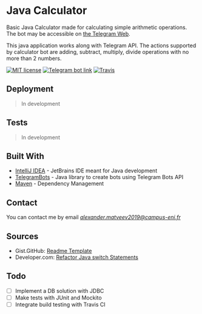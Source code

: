 # Java Calculator

Basic Java Calculator made for calculating simple arithmetic operations.
The bot may be accessible on [the Telegram Web](https://t.me/jcalc_bot).

This java application works along with Telegram API.
The actions supported by calculator bot are adding, subtract, multiply, divide operations with no more than 2 numbers.

[![MIT license](https://badgen.net/badge/license/MIT/blue)](https://matveieff.mit-license.org)
[![Telegram bot link](https://badgen.net/badge/icon/telegram/blue?icon=telegram&label=bot)](https://t.me/jcalc_bot)
[![Travis](https://img.shields.io/travis/aubique/jcalc)](https://travis-ci.org/aubique/jcalc)

## Deployment
> In development

## Tests
> In development

## Built With

- [IntelliJ IDEA](https://www.jetbrains.com/idea) - JetBrains IDE meant for Java development
- [TelegramBots](https://github.com/rubenlagus/TelegramBots) - Java library to create bots using Telegram Bots API
- [Maven](https://maven.apache.org/) - Dependency Management

## Contact

You can contact me by email
*alexander.matveev2019@campus-eni.fr*

## Sources

- Gist.GitHub: [Readme Template](https://gist.github.com/PurpleBooth/109311bb0361f32d87a2)
- Developer.com: [Refactor Java switch Statements](https://www.developer.com/java/data/seven-ways-to-refactor-java-switch-statements.html)

## Todo

- [ ] Implement a DB solution with JDBC
- [ ] Make tests with JUnit and Mockito
- [ ] Integrate build testing with Travis CI
